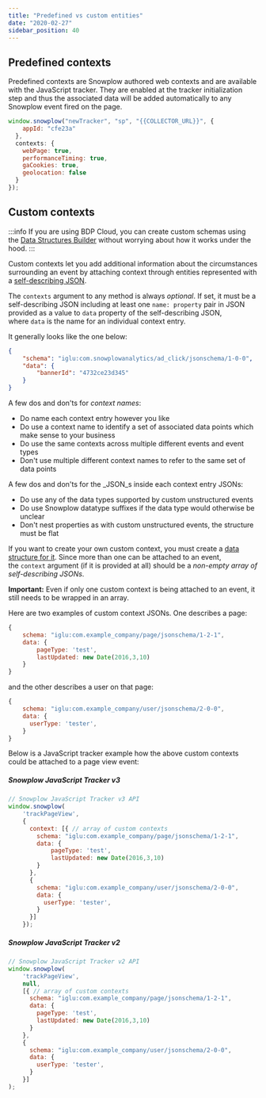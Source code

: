 ```yaml
---
title: "Predefined vs custom entities"
date: "2020-02-27"
sidebar_position: 40
---
```


## Predefined contexts

Predefined contexts are Snowplow authored web contexts and are available with the JavaScript tracker. They are enabled at the tracker initialization step and thus the associated data will be added automatically to any Snowplow event fired on the page.

```javascript
window.snowplow("newTracker", "sp", "{{COLLECTOR_URL}}", {
    appId: "cfe23a"
  },
  contexts: {
    webPage: true,
    performanceTiming: true,
    gaCookies: true,
    geolocation: false
  }
});
```

## Custom contexts

:::info
If you are using BDP Cloud, you can create custom schemas using the [Data Structures Builder](/docs/understanding-tracking-design/managing-data-structures-with-data-structures-builder/index.md) without worrying about how it works under the hood.
:::

Custom contexts let you add additional information about the circumstances surrounding an event by attaching context through entities represented with a [self-describing JSON](http://snowplowanalytics.com/blog/2014/05/15/introducing-self-describing-jsons/).

The `contexts` argument to any method is always _optional_. If set, it must be a self-describing JSON including at least one `name: property` pair in JSON provided as a value to `data` property of the self-describing JSON, where `data` is the name for an individual context entry.

It generally looks like the one below:

```json
{
    "schema": "iglu:com.snowplowanalytics/ad_click/jsonschema/1-0-0",
    "data": {
        "bannerId": "4732ce23d345"
    }
}
```

A few dos and don'ts for _context names_:

- Do name each context entry however you like
- Do use a context name to identify a set of associated data points which make sense to your business
- Do use the same contexts across multiple different events and event types
- Don't use multiple different context names to refer to the same set of data points

A few dos and don'ts for the _JSON_s inside each context entry JSONs:

- Do use any of the data types supported by custom unstructured events
- Do use Snowplow datatype suffixes if the data type would otherwise be unclear
- Don't nest properties as with custom unstructured events, the structure must be flat

If you want to create your own custom context, you must create a [data structure for it](/docs/understanding-tracking-design/understanding-schemas-and-validation/index.md). Since more than one can be attached to an event, the `context` argument (if it is provided at all) should be a _non-empty array of self-describing JSONs_.

**Important:** Even if only one custom context is being attached to an event, it still needs to be wrapped in an array.

Here are two examples of custom context JSONs. One describes a page:

```javascript
{
    schema: "iglu:com.example_company/page/jsonschema/1-2-1",
    data: {
        pageType: 'test',
        lastUpdated: new Date(2016,3,10)
    }
}
```

and the other describes a user on that page:

```javascript
{
    schema: "iglu:com.example_company/user/jsonschema/2-0-0",
    data: {
      userType: 'tester',
    }
}
```

Below is a JavaScript tracker example how the above custom contexts could be attached to a page view event:

##### Snowplow JavaScript Tracker v3

```javascript
// Snowplow JavaScript Tracker v3 API
window.snowplow(
    'trackPageView',
    {
      context: [{ // array of custom contexts
        schema: "iglu:com.example_company/page/jsonschema/1-2-1",
        data: {
            pageType: 'test',
            lastUpdated: new Date(2016,3,10)
        }
      },
      {
        schema: "iglu:com.example_company/user/jsonschema/2-0-0",
        data: {
          userType: 'tester',
        }
      }]
    });
```

##### Snowplow JavaScript Tracker v2

```javascript
// Snowplow JavaScript Tracker v2 API
window.snowplow(
    'trackPageView',
    null,
    [{ // array of custom contexts
      schema: "iglu:com.example_company/page/jsonschema/1-2-1",
      data: {
        pageType: 'test',
        lastUpdated: new Date(2016,3,10)
      }
    },
    {
      schema: "iglu:com.example_company/user/jsonschema/2-0-0",
      data: {
        userType: 'tester',
      }
    }]
);
```
